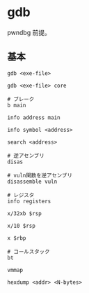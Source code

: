# gdb

pwndbg 前提。

## 基本

```shell
gdb <exe-file>

gdb <exe-file> core
```

```shell
# ブレーク
b main

info address main

info symbol <address>

search <address>

# 逆アセンブリ
disas

# vuln関数を逆アセンブリ
disassemble vuln

# レジスタ
info registers

x/32xb $rsp

x/10 $rsp

x $rbp

# コールスタック
bt

vmmap
```

```shell
hexdump <addr> <N-bytes>
```
